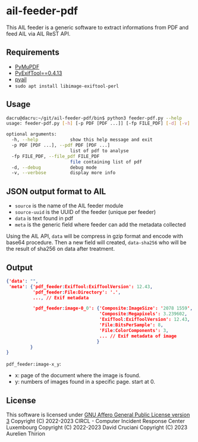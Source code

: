 # ail-feeder-pdf
This AIL feeder is a generic software to extract informations from PDF and feed AIL via AIL ReST API.

## Requirements
- [PyMuPDF](https://github.com/pymupdf/PyMuPDF)
- [PyExifTool==0.4.13](https://github.com/smarnach/pyexiftool)
- [pyail](https://github.com/ail-project/PyAIL)
- ```sudo apt install libimage-exiftool-perl```

## Usage
~~~bash
dacru@dacru:~/git/ail-feeder-pdf/bin$ python3 feeder-pdf.py --help  
usage: feeder-pdf.py [-h] [-p PDF [PDF ...]] [-fp FILE_PDF] [-d] [-v]

optional arguments:
  -h, --help            show this help message and exit
  -p PDF [PDF ...], --pdf PDF [PDF ...]
                        list of pdf to analyse
  -fp FILE_PDF, --file_pdf FILE_PDF
                        file containing list of pdf
  -d, --debug           debug mode
  -v, --verbose         display more info
~~~

## JSON output format to AIL
- `source` is the name of the AIL feeder module
- `source-uuid` is the UUID of the feeder (unique per feeder)
- `data` is text found in pdf
- `meta` is the generic field where feeder can add the metadata collected

Using the AIL API, `data` will be compress in gzip format and encode with base64 procedure. Then a new field will created, `data-sha256` who will be the result of sha256 on data after treatment.

## Output
~~~json
{'data': "",
 'meta': {'pdf_feeder:ExifTool:ExifToolVersion': 12.43,
          'pdf_feeder:File:Directory': '.',
          ..., // Exif metadata

          'pdf_feeder:image-0_0': {'Composite:ImageSize': '2078 1559',
                                   'Composite:Megapixels': 3.239602,
                                   'ExifTool:ExifToolVersion': 12.43,
                                   'File:BitsPerSample': 8,
                                   'File:ColorComponents': 3,
                                   ... // Exif metadata of image
                                  }
         }
}
~~~

`pdf_feeder:image-x_y`: 

- x: page of the document where the image is found.
- y: numbers of images found in a specific page. start at 0.

## License
This software is licensed under [GNU Affero General Public License version 3](http://www.gnu.org/licenses/agpl-3.0.html)
Copyright (C) 2022-2023 CIRCL - Computer Incident Response Center Luxembourg
Copyright (C) 2022-2023 David Cruciani
Copyright (C) 2023 Aurelien Thirion
